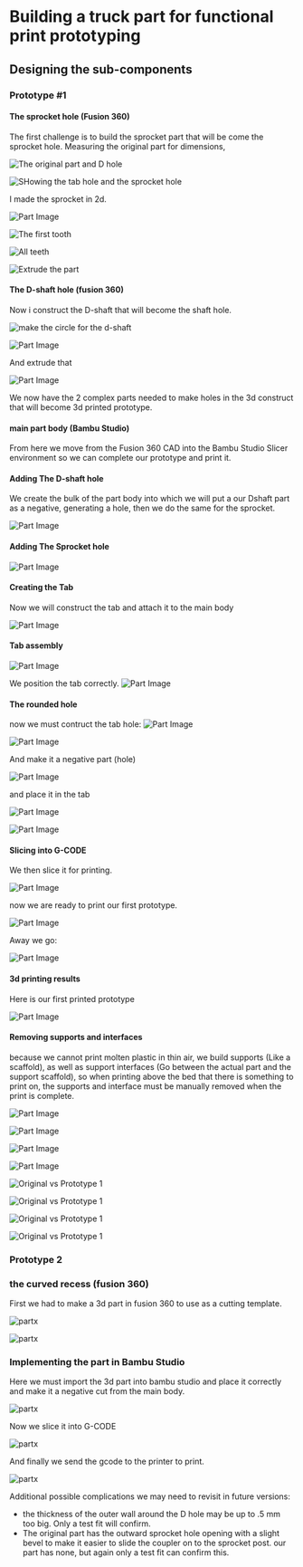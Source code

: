 # Building a truck part for functional print prototyping

## Designing the sub-components

### Prototype #1

#### The sprocket hole (Fusion 360)

The first challenge is to build the sprocket part that will be come the sprocket hole.
Measuring the original part for dimensions, 

![The original part and D hole](./fusion360/neil/vent%20coupler/images/Screenshot%202023-12-18%20at%208.11.38 AM.png)

![SHowing the tab hole and the sprocket hole](./fusion360/neil/vent%20coupler/images/Screenshot%202023-12-18%20at%208.12.37 AM.png)

I made the sprocket in 2d.

![Part Image](./fusion360/neil/vent%20coupler/images/Screenshot%202023-12-17%20at%203.06.22 PM.png)

![The first tooth](./fusion360/neil/vent%20coupler/images/Screenshot%202023-12-17%20at%203.23.11 PM.png)

![All teeth](./fusion360/neil/vent%20coupler/images/Screenshot%202023-12-17%20at%206.28.49 PM.png)

 ![Extrude the part](./fusion360/neil/vent%20coupler/images/Screenshot%202023-12-17%20at%2011.19.59 PM.png)

#### The D-shaft hole (fusion 360)

Now i construct the D-shaft that will become the shaft hole.

![make the circle for the d-shaft](./fusion360/neil/vent%20coupler/images/Screenshot%202023-12-18%20at%206.52.18 AM.png)

![Part Image](./fusion360/neil/vent%20coupler/images/Screenshot%202023-12-18%20at%206.53.33 AM.png)

And extrude that

![Part Image](./fusion360/neil/vent%20coupler/images/Screenshot%202023-12-18%20at%206.54.44 AM.png)

We now have the 2 complex parts needed to make holes in the 3d construct that will become 3d printed prototype.

#### main part body (Bambu Studio)

From here we move from the Fusion 360 CAD into the Bambu Studio Slicer environment so we can complete our prototype and print it.

#### Adding The D-shaft hole

We create the bulk of the part body into which we will put a our Dshaft part as a negative, generating a hole, then we do the same for the sprocket.



![Part Image](./fusion360/neil/vent%20coupler/images/Screenshot%202023-12-18%20at%207.00.17 AM.png)

#### Adding The Sprocket hole

![Part Image](./fusion360/neil/vent%20coupler/images/Screenshot%202023-12-18%20at%207.00.25 AM.png)

#### Creating the Tab

Now we will construct the tab and attach it to the main body


![Part Image](./fusion360/neil/vent%20coupler/images/Screenshot%202023-12-18%20at%207.02.54 AM.png)

#### Tab assembly

![Part Image](./fusion360/neil/vent%20coupler/images/Screenshot%202023-12-18%20at%207.06.09 AM.png)

We position the tab correctly.
![Part Image](./fusion360/neil/vent%20coupler/images/Screenshot%202023-12-18%20at%207.06.58 AM.png)

#### The rounded hole

now we must contruct the tab hole:
![Part Image](./fusion360/neil/vent%20coupler/images/Screenshot%202023-12-18%20at%207.45.35 AM.png)

![Part Image](./fusion360/neil/vent%20coupler/images/Screenshot%202023-12-18%20at%207.46.57 AM.png)

And make it a negative part (hole)

![Part Image](./fusion360/neil/vent%20coupler/images/Screenshot%202023-12-18%20at%207.49.25 AM.png)

and place it in the tab

![Part Image](./fusion360/neil/vent%20coupler/images/Screenshot%202023-12-18%20at%207.51.29 AM.png)

![Part Image](./fusion360/neil/vent%20coupler/images/Screenshot%202023-12-18%20at%207.51.43 AM.png)

#### Slicing into G-CODE

We then slice it for printing.

![Part Image](./fusion360/neil/vent%20coupler/images/Screenshot%202023-12-18%20at%207.11.50 AM.png)

now we are ready to print our first prototype.

![Part Image](./fusion360/neil/vent%20coupler/images/Screenshot%202023-12-18%20at%207.12.09 AM.png)

Away we go:

![Part Image](./fusion360/neil/vent%20coupler/images/Screenshot%202023-12-18%20at%208.05.03 AM.png)

#### 3d printing results

Here is our first printed prototype

![Part Image](./fusion360/neil/vent%20coupler/images/Screenshot%202023-12-18%20at%208.17.14 AM.png)

#### Removing supports and interfaces

because we cannot print molten plastic in thin air, we build supports (Like a scaffold), as well as support interfaces (Go between the actual part and the support scaffold), so when printing above the bed that there is something to print on, the supports and interface must be manually removed when the print is complete.


![Part Image](./fusion360/neil/vent%20coupler/images/Screenshot%202023-12-18%20at%208.23.19 AM.png)

![Part Image](./fusion360/neil/vent%20coupler/images/Screenshot%202023-12-18%20at%208.23.30 AM.png)

![Part Image](./fusion360/neil/vent%20coupler/images/Screenshot%202023-12-18%20at%208.23.36 AM.png)

![Part Image](./fusion360/neil/vent%20coupler/images/Screenshot%202023-12-18%20at%208.23.43 AM.png)

![Original vs Prototype 1](./fusion360/neil/vent%20coupler/images/Screenshot%202023-12-18%20at%208.23.50 AM.png)

![Original vs Prototype 1](./fusion360/neil/vent%20coupler/images/Screenshot%202023-12-18%20at%208.23.57 AM.png)

![Original vs Prototype 1](./fusion360/neil/vent%20coupler/images/Screenshot%202023-12-18%20at%208.24.02 AM.png)

![Original vs Prototype 1](./fusion360/neil/vent%20coupler/images/Screenshot%202023-12-18%20at%208.24.08 AM.png)

### Prototype 2

### the curved recess (fusion 360)

First we had to make a 3d part in fusion 360 to use as a cutting template.


![partx](../fusion360/neil/vent%20coupler/images/Screenshot%202023-12-18%20at%202.21.15 PM.png)

![partx](../fusion360/neil/vent%20coupler/images/Screenshot%202023-12-18%20at%202.21.03 PM.png)

### Implementing the part in Bambu Studio

Here we must import the 3d part into bambu studio and place it correctly and make it a negative cut from the main body.

![partx](../fusion360/neil/vent%20coupler/images/Screenshot%202023-12-18%20at%202.30.36 PM.png)

Now we slice it into G-CODE

![partx](../fusion360/neil/vent%20coupler/images/Screenshot%202023-12-18%20at%202.45.47 PM.png)

And finally we send the gcode to the printer to print.

![partx](./fusion360/neil/vent%20coupler/images/Screenshot%202023-12-18%20at%202.49.25 PM.png)


Additional possible complications we may need to revisit in future versions:

* the thickness of the outer wall around the D hole may be up to .5 mm too big. Only a test fit will confirm.
* The original part has the outward sprocket hole opening with a slight bevel to make it easier to slide the coupler on to the sprocket post. our part has none, but again only a test fit can confirm this.


